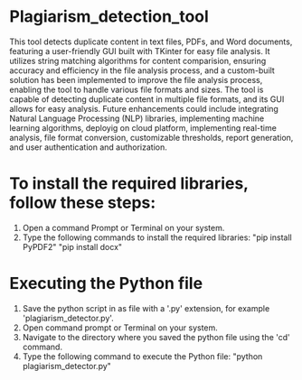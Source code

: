 # Plagiarism_detection_tool
This tool detects duplicate content in text files, PDFs, and Word documents, featuring a user-friendly GUI built with TKinter for easy file analysis. It utilizes string matching algorithms for content comparision, ensuring accuracy and efficiency in the file analysis process, and a custom-built solution has been implemented to improve the file analysis process, enabling the tool to handle various file formats and sizes. The tool is capable of detecting duplicate content in multiple file formats, and its GUI allows for easy analysis. Future enhancements could include integrating Natural Language Processing (NLP) libraries, implementing machine learning algorithms, deployig on cloud platform, implementing real-time analysis, file format conversion, customizable thresholds, report generation, and user authentication and authorization.
# To install the required libraries, follow these steps:
1. Open a command Prompt or Terminal on your system.
2. Type the following commands to install the required libraries:
"pip install PyPDF2"
"pip install docx"
# Executing the Python file
1. Save the python script in as file with a '.py' extension, for example 'plagiarism_detector.py'.
2. Open command prompt or Terminal on your system.
3. Navigate to the directory where you saved the python file using the 'cd' command.
4. Type the following command to execute the Python file:
"python plagiarism_detector.py"
